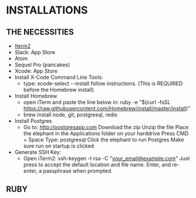 INSTALLATIONS
=============

## THE NECESSITIES

* [Iterm2](https://www.iterm2.com/)
* Slack: App Store
* Atom
* Sequel Pro (pancakes)
* Xcode: App Store
* Install X-Code Command Line Tools:
    * type: xcode-select --install
    follow instructions. (This is REQUIRED before the Homebrew install)
* Install Homebrew
   * open iTerm and paste the line below in:
   ruby -e "$(curl -fsSL
     https://raw.githubusercontent.com/Homebrew/install/master/install)"
   * brew install node, git, postgresql, redis
* Install Postgres
    * Go to: http://postgresapp.com
    Download the zip
    Unzip the file
    Place the elephant in the Applications folder on your harddrive
    Press CMD + Space
    Type: postgresql
    Click the elephant to run Postgres
    Make sure run on startup is clicked
* Generate SSH Key:
    * Open iTerm2:
    ssh-keygen -t rsa -C "your_email@example.com"
    Just press <Enter> to accept the default location and file name.
    Enter, and re-enter, a passphrase when prompted.

## RUBY
